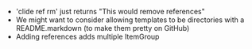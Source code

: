  - 'clide ref rm' just returns "This would remove references"
 - We might want to consider allowing templates to be directories with a README.markdown (to make them pretty on GitHub)
 - Adding references adds multiple ItemGroup
